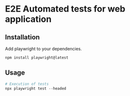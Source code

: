 # E2E Automated tests for web application

## Installation

Add playwright to your dependencies.

```bash
npm install playwright@latest
```

## Usage
```python
# Execution of tests
npx playwright test --headed
```